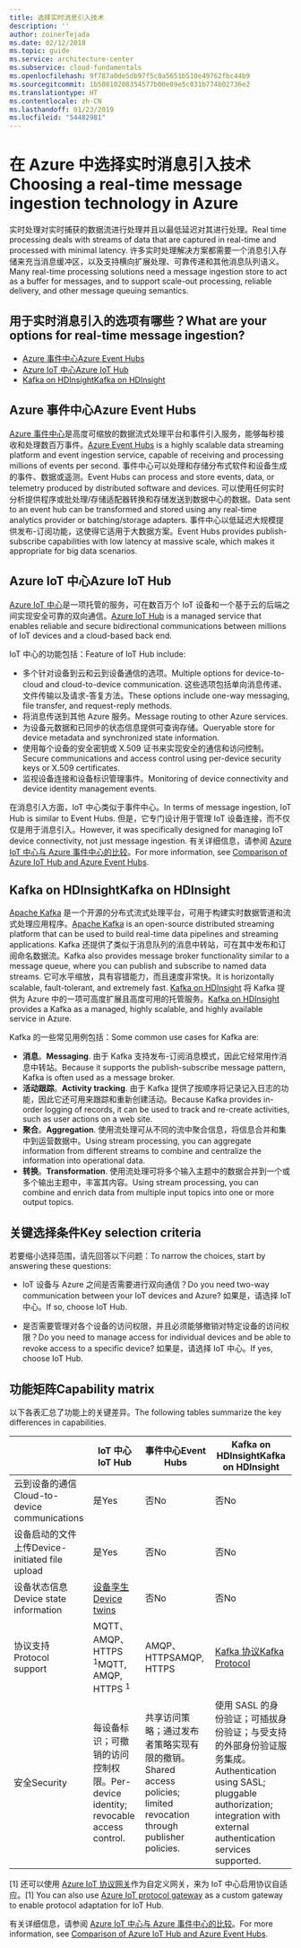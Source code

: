 ```yaml
---
title: 选择实时消息引入技术
description: ''
author: zoinerTejada
ms.date: 02/12/2018
ms.topic: guide
ms.service: architecture-center
ms.subservice: cloud-fundamentals
ms.openlocfilehash: 9f787a0de5db97f5c0a5651b510e49762fbc44b9
ms.sourcegitcommit: 1b50810208354577b00e89e5c031b774b02736e2
ms.translationtype: HT
ms.contentlocale: zh-CN
ms.lasthandoff: 01/23/2019
ms.locfileid: "54482981"
---
```

# <a name="choosing-a-real-time-message-ingestion-technology-in-azure"></a><span data-ttu-id="a30c6-102">在 Azure 中选择实时消息引入技术</span><span class="sxs-lookup"><span data-stu-id="a30c6-102">Choosing a real-time message ingestion technology in Azure</span></span>

<span data-ttu-id="a30c6-103">实时处理对实时捕获的数据流进行处理并且以最低延迟对其进行处理。</span><span class="sxs-lookup"><span data-stu-id="a30c6-103">Real time processing deals with streams of data that are captured in real-time and processed with minimal latency.</span></span> <span data-ttu-id="a30c6-104">许多实时处理解决方案都需要一个消息引入存储来充当消息缓冲区，以及支持横向扩展处理、可靠传递和其他消息队列语义。</span><span class="sxs-lookup"><span data-stu-id="a30c6-104">Many real-time processing solutions need a message ingestion store to act as a buffer for messages, and to support scale-out processing, reliable delivery, and other message queuing semantics.</span></span>

<!-- markdownlint-disable MD026 -->

## <a name="what-are-your-options-for-real-time-message-ingestion"></a><span data-ttu-id="a30c6-105">用于实时消息引入的选项有哪些？</span><span class="sxs-lookup"><span data-stu-id="a30c6-105">What are your options for real-time message ingestion?</span></span>

<!-- markdownlint-enable MD026 -->

- [<span data-ttu-id="a30c6-106">Azure 事件中心</span><span class="sxs-lookup"><span data-stu-id="a30c6-106">Azure Event Hubs</span></span>](/azure/event-hubs/)
- [<span data-ttu-id="a30c6-107">Azure IoT 中心</span><span class="sxs-lookup"><span data-stu-id="a30c6-107">Azure IoT Hub</span></span>](/azure/iot-hub/)
- [<span data-ttu-id="a30c6-108">Kafka on HDInsight</span><span class="sxs-lookup"><span data-stu-id="a30c6-108">Kafka on HDInsight</span></span>](/azure/hdinsight/kafka/apache-kafka-get-started)

## <a name="azure-event-hubs"></a><span data-ttu-id="a30c6-109">Azure 事件中心</span><span class="sxs-lookup"><span data-stu-id="a30c6-109">Azure Event Hubs</span></span>

<span data-ttu-id="a30c6-110">[Azure 事件中心](/azure/event-hubs/)是高度可缩放的数据流式处理平台和事件引入服务，能够每秒接收和处理数百万事件。</span><span class="sxs-lookup"><span data-stu-id="a30c6-110">[Azure Event Hubs](/azure/event-hubs/) is a highly scalable data streaming platform and event ingestion service, capable of receiving and processing millions of events per second.</span></span> <span data-ttu-id="a30c6-111">事件中心可以处理和存储分布式软件和设备生成的事件、数据或遥测。</span><span class="sxs-lookup"><span data-stu-id="a30c6-111">Event Hubs can process and store events, data, or telemetry produced by distributed software and devices.</span></span> <span data-ttu-id="a30c6-112">可以使用任何实时分析提供程序或批处理/存储适配器转换和存储发送到数据中心的数据。</span><span class="sxs-lookup"><span data-stu-id="a30c6-112">Data sent to an event hub can be transformed and stored using any real-time analytics provider or batching/storage adapters.</span></span> <span data-ttu-id="a30c6-113">事件中心以低延迟大规模提供发布-订阅功能，这使得它适用于大数据方案。</span><span class="sxs-lookup"><span data-stu-id="a30c6-113">Event Hubs provides publish-subscribe capabilities with low latency at massive scale, which makes it appropriate for big data scenarios.</span></span>

## <a name="azure-iot-hub"></a><span data-ttu-id="a30c6-114">Azure IoT 中心</span><span class="sxs-lookup"><span data-stu-id="a30c6-114">Azure IoT Hub</span></span>

<span data-ttu-id="a30c6-115">[Azure IoT 中心](/azure/iot-hub/)是一项托管的服务，可在数百万个 IoT 设备和一个基于云的后端之间实现安全可靠的双向通信。</span><span class="sxs-lookup"><span data-stu-id="a30c6-115">[Azure IoT Hub](/azure/iot-hub/) is a managed service that enables reliable and secure bidirectional communications between millions of IoT devices and a cloud-based back end.</span></span>

<span data-ttu-id="a30c6-116">IoT 中心的功能包括：</span><span class="sxs-lookup"><span data-stu-id="a30c6-116">Feature of IoT Hub include:</span></span>

- <span data-ttu-id="a30c6-117">多个针对设备到云和云到设备通信的选项。</span><span class="sxs-lookup"><span data-stu-id="a30c6-117">Multiple options for device-to-cloud and cloud-to-device communication.</span></span> <span data-ttu-id="a30c6-118">这些选项包括单向消息传递、文件传输以及请求-答复方法。</span><span class="sxs-lookup"><span data-stu-id="a30c6-118">These options include one-way messaging, file transfer, and request-reply methods.</span></span>
- <span data-ttu-id="a30c6-119">将消息传送到其他 Azure 服务。</span><span class="sxs-lookup"><span data-stu-id="a30c6-119">Message routing to other Azure services.</span></span>
- <span data-ttu-id="a30c6-120">为设备元数据和已同步的状态信息提供可查询存储。</span><span class="sxs-lookup"><span data-stu-id="a30c6-120">Queryable store for device metadata and synchronized state information.</span></span>
- <span data-ttu-id="a30c6-121">使用每个设备的安全密钥或 X.509 证书来实现安全的通信和访问控制。</span><span class="sxs-lookup"><span data-stu-id="a30c6-121">Secure communications and access control using per-device security keys or X.509 certificates.</span></span>
- <span data-ttu-id="a30c6-122">监视设备连接和设备标识管理事件。</span><span class="sxs-lookup"><span data-stu-id="a30c6-122">Monitoring of device connectivity and device identity management events.</span></span>

<span data-ttu-id="a30c6-123">在消息引入方面，IoT 中心类似于事件中心。</span><span class="sxs-lookup"><span data-stu-id="a30c6-123">In terms of message ingestion, IoT Hub is similar to Event Hubs.</span></span> <span data-ttu-id="a30c6-124">但是，它专门设计用于管理 IoT 设备连接，而不仅仅是用于消息引入。</span><span class="sxs-lookup"><span data-stu-id="a30c6-124">However, it was specifically designed for managing IoT device connectivity, not just message ingestion.</span></span> <span data-ttu-id="a30c6-125">有关详细信息，请参阅 [Azure IoT 中心与 Azure 事件中心的比较](/azure/iot-hub/iot-hub-compare-event-hubs)。</span><span class="sxs-lookup"><span data-stu-id="a30c6-125">For more information, see [Comparison of Azure IoT Hub and Azure Event Hubs](/azure/iot-hub/iot-hub-compare-event-hubs).</span></span>

## <a name="kafka-on-hdinsight"></a><span data-ttu-id="a30c6-126">Kafka on HDInsight</span><span class="sxs-lookup"><span data-stu-id="a30c6-126">Kafka on HDInsight</span></span>

<span data-ttu-id="a30c6-127">[Apache Kafka](https://kafka.apache.org/) 是一个开源的分布式流式处理平台，可用于构建实时数据管道和流式处理应用程序。</span><span class="sxs-lookup"><span data-stu-id="a30c6-127">[Apache Kafka](https://kafka.apache.org/) is an open-source distributed streaming platform that can be used to build real-time data pipelines and streaming applications.</span></span> <span data-ttu-id="a30c6-128">Kafka 还提供了类似于消息队列的消息中转站，可在其中发布和订阅命名数据流。</span><span class="sxs-lookup"><span data-stu-id="a30c6-128">Kafka also provides message broker functionality similar to a message queue, where you can publish and subscribe to named data streams.</span></span> <span data-ttu-id="a30c6-129">它可水平缩放，具有容错能力，而且速度非常快。</span><span class="sxs-lookup"><span data-stu-id="a30c6-129">It is horizontally scalable, fault-tolerant, and extremely fast.</span></span> <span data-ttu-id="a30c6-130">[Kafka on HDInsight](/azure/hdinsight/kafka/apache-kafka-get-started) 将 Kafka 提供为 Azure 中的一项可高度扩展且高度可用的托管服务。</span><span class="sxs-lookup"><span data-stu-id="a30c6-130">[Kafka on HDInsight](/azure/hdinsight/kafka/apache-kafka-get-started) provides a Kafka as a managed, highly scalable, and highly available service in Azure.</span></span>

<span data-ttu-id="a30c6-131">Kafka 的一些常见用例包括：</span><span class="sxs-lookup"><span data-stu-id="a30c6-131">Some common use cases for Kafka are:</span></span>

- <span data-ttu-id="a30c6-132">**消息**。</span><span class="sxs-lookup"><span data-stu-id="a30c6-132">**Messaging**.</span></span> <span data-ttu-id="a30c6-133">由于 Kafka 支持发布-订阅消息模式，因此它经常用作消息中转站。</span><span class="sxs-lookup"><span data-stu-id="a30c6-133">Because it supports the publish-subscribe message pattern, Kafka is often used as a message broker.</span></span>
- <span data-ttu-id="a30c6-134">**活动跟踪**。</span><span class="sxs-lookup"><span data-stu-id="a30c6-134">**Activity tracking**.</span></span> <span data-ttu-id="a30c6-135">由于 Kafka 提供了按顺序将记录记入日志的功能，因此它还可用来跟踪和重新创建活动。</span><span class="sxs-lookup"><span data-stu-id="a30c6-135">Because Kafka provides in-order logging of records, it can be used to track and re-create activities, such as user actions on a web site.</span></span>
- <span data-ttu-id="a30c6-136">**聚合**。</span><span class="sxs-lookup"><span data-stu-id="a30c6-136">**Aggregation**.</span></span> <span data-ttu-id="a30c6-137">使用流处理可从不同的流中聚合信息，将信息合并和集中到运营数据中。</span><span class="sxs-lookup"><span data-stu-id="a30c6-137">Using stream processing, you can aggregate information from different streams to combine and centralize the information into operational data.</span></span>
- <span data-ttu-id="a30c6-138">**转换**。</span><span class="sxs-lookup"><span data-stu-id="a30c6-138">**Transformation**.</span></span> <span data-ttu-id="a30c6-139">使用流处理可将多个输入主题中的数据合并到一个或多个输出主题中，丰富其内容。</span><span class="sxs-lookup"><span data-stu-id="a30c6-139">Using stream processing, you can combine and enrich data from multiple input topics into one or more output topics.</span></span>

## <a name="key-selection-criteria"></a><span data-ttu-id="a30c6-140">关键选择条件</span><span class="sxs-lookup"><span data-stu-id="a30c6-140">Key selection criteria</span></span>

<span data-ttu-id="a30c6-141">若要缩小选择范围，请先回答以下问题：</span><span class="sxs-lookup"><span data-stu-id="a30c6-141">To narrow the choices, start by answering these questions:</span></span>

- <span data-ttu-id="a30c6-142">IoT 设备与 Azure 之间是否需要进行双向通信？</span><span class="sxs-lookup"><span data-stu-id="a30c6-142">Do you need two-way communication between your IoT devices and Azure?</span></span> <span data-ttu-id="a30c6-143">如果是，请选择 IoT 中心。</span><span class="sxs-lookup"><span data-stu-id="a30c6-143">If so, choose IoT Hub.</span></span>

- <span data-ttu-id="a30c6-144">是否需要管理对各个设备的访问权限，并且必须能够撤销对特定设备的访问权限？</span><span class="sxs-lookup"><span data-stu-id="a30c6-144">Do you need to manage access for individual devices and be able to revoke access to a specific device?</span></span> <span data-ttu-id="a30c6-145">如果是，请选择 IoT 中心。</span><span class="sxs-lookup"><span data-stu-id="a30c6-145">If yes, choose IoT Hub.</span></span>

## <a name="capability-matrix"></a><span data-ttu-id="a30c6-146">功能矩阵</span><span class="sxs-lookup"><span data-stu-id="a30c6-146">Capability matrix</span></span>

<span data-ttu-id="a30c6-147">以下各表汇总了功能上的关键差异。</span><span class="sxs-lookup"><span data-stu-id="a30c6-147">The following tables summarize the key differences in capabilities.</span></span>

<!-- markdownlint-disable MD033 -->

| | <span data-ttu-id="a30c6-148">IoT 中心</span><span class="sxs-lookup"><span data-stu-id="a30c6-148">IoT Hub</span></span> | <span data-ttu-id="a30c6-149">事件中心</span><span class="sxs-lookup"><span data-stu-id="a30c6-149">Event Hubs</span></span> | <span data-ttu-id="a30c6-150">Kafka on HDInsight</span><span class="sxs-lookup"><span data-stu-id="a30c6-150">Kafka on HDInsight</span></span> |
| --- | --- | --- | --- |
| <span data-ttu-id="a30c6-151">云到设备的通信</span><span class="sxs-lookup"><span data-stu-id="a30c6-151">Cloud-to-device communications</span></span> | <span data-ttu-id="a30c6-152">是</span><span class="sxs-lookup"><span data-stu-id="a30c6-152">Yes</span></span> | <span data-ttu-id="a30c6-153">否</span><span class="sxs-lookup"><span data-stu-id="a30c6-153">No</span></span> | <span data-ttu-id="a30c6-154">否</span><span class="sxs-lookup"><span data-stu-id="a30c6-154">No</span></span> |
| <span data-ttu-id="a30c6-155">设备启动的文件上传</span><span class="sxs-lookup"><span data-stu-id="a30c6-155">Device-initiated file upload</span></span> | <span data-ttu-id="a30c6-156">是</span><span class="sxs-lookup"><span data-stu-id="a30c6-156">Yes</span></span> | <span data-ttu-id="a30c6-157">否</span><span class="sxs-lookup"><span data-stu-id="a30c6-157">No</span></span> | <span data-ttu-id="a30c6-158">否</span><span class="sxs-lookup"><span data-stu-id="a30c6-158">No</span></span> |
| <span data-ttu-id="a30c6-159">设备状态信息</span><span class="sxs-lookup"><span data-stu-id="a30c6-159">Device state information</span></span> | [<span data-ttu-id="a30c6-160">设备孪生</span><span class="sxs-lookup"><span data-stu-id="a30c6-160">Device twins</span></span>](/azure/iot-hub/iot-hub-devguide-device-twins) | <span data-ttu-id="a30c6-161">否</span><span class="sxs-lookup"><span data-stu-id="a30c6-161">No</span></span> | <span data-ttu-id="a30c6-162">否</span><span class="sxs-lookup"><span data-stu-id="a30c6-162">No</span></span> |
| <span data-ttu-id="a30c6-163">协议支持</span><span class="sxs-lookup"><span data-stu-id="a30c6-163">Protocol support</span></span> | <span data-ttu-id="a30c6-164">MQTT、AMQP、HTTPS <sup>1</sup></span><span class="sxs-lookup"><span data-stu-id="a30c6-164">MQTT, AMQP, HTTPS <sup>1</sup></span></span> | <span data-ttu-id="a30c6-165">AMQP、HTTPS</span><span class="sxs-lookup"><span data-stu-id="a30c6-165">AMQP, HTTPS</span></span> | [<span data-ttu-id="a30c6-166">Kafka 协议</span><span class="sxs-lookup"><span data-stu-id="a30c6-166">Kafka Protocol</span></span>](https://cwiki.apache.org/confluence/display/KAFKA/A+Guide+To+The+Kafka+Protocol) |
| <span data-ttu-id="a30c6-167">安全</span><span class="sxs-lookup"><span data-stu-id="a30c6-167">Security</span></span> | <span data-ttu-id="a30c6-168">每设备标识；可撤销的访问控制权限。</span><span class="sxs-lookup"><span data-stu-id="a30c6-168">Per-device identity; revocable access control.</span></span> | <span data-ttu-id="a30c6-169">共享访问策略；通过发布者策略实现有限的撤销。</span><span class="sxs-lookup"><span data-stu-id="a30c6-169">Shared access policies; limited revocation through publisher policies.</span></span> | <span data-ttu-id="a30c6-170">使用 SASL 的身份验证；可插拔身份验证；与受支持的外部身份验证服务集成。</span><span class="sxs-lookup"><span data-stu-id="a30c6-170">Authentication using SASL; pluggable authorization; integration with external authentication services supported.</span></span> |

<!-- markdownlint-enable MD026 -->

<span data-ttu-id="a30c6-171">[1] 还可以使用 [Azure IoT 协议网关](/azure/iot-hub/iot-hub-protocol-gateway)作为自定义网关，来为 IoT 中心启用协议自适应。</span><span class="sxs-lookup"><span data-stu-id="a30c6-171">[1] You can also use [Azure IoT protocol gateway](/azure/iot-hub/iot-hub-protocol-gateway) as a custom gateway to enable protocol adaptation for IoT Hub.</span></span>

<span data-ttu-id="a30c6-172">有关详细信息，请参阅 [Azure IoT 中心与 Azure 事件中心的比较](/azure/iot-hub/iot-hub-compare-event-hubs)。</span><span class="sxs-lookup"><span data-stu-id="a30c6-172">For more information, see [Comparison of Azure IoT Hub and Azure Event Hubs](/azure/iot-hub/iot-hub-compare-event-hubs).</span></span>
